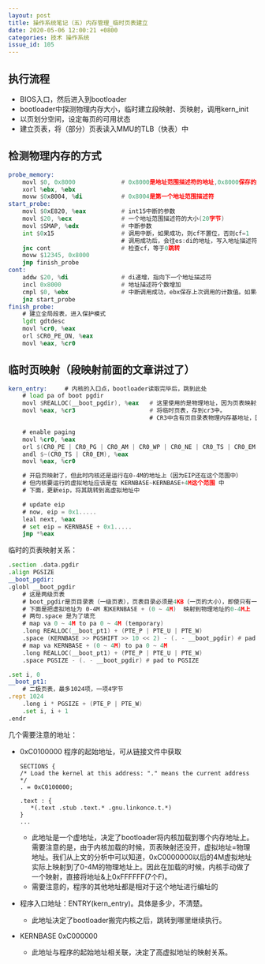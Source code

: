 ```yaml
---
layout: post
title: 操作系统笔记（五）内存管理_临时页表建立
date: 2020-05-06 12:00:21 +0800
categories: 技术 操作系统
issue_id: 105
---
```


## 执行流程

- BIOS入口，然后进入到bootloader
- bootloader中探测物理内存大小，临时建立段映射、页映射，调用kern_init
- 以页划分空间，设定每页的可用状态
- 建立页表，将（部分）页表读入MMU的TLB（快表）中

## 检测物理内存的方式

```asm
probe_memory:
    movl $0, 0x8000             # 0x8000是地址范围描述符的地址,0x8000保存的是nr_map，是地址描述符的个数。
    xorl %ebx, %ebx
    movw $0x8004, %di           # 0x8004是第一个地址范围描述符
start_probe:
    movl $0xE820, %eax          # int15中断的参数
    movl $20, %ecx              # 一个地址范围描述符的大小(20字节)
    movl $SMAP, %edx            # 中断参数
    int $0x15                   # 调用中断，如果成功，则cf不置位，否则cf=1
                                # 调用成功后，会往es:di的地址，写入地址描述符，分别是 基址(8字节) 大小(8字节) 内存类型(4字节)    
    jnc cont                    # 检查cf，等于0跳转
    movw $12345, 0x8000
    jmp finish_probe
cont:
    addw $20, %di               # di递增，指向下一个地址描述符
    incl 0x8000                 # 地址描述符个数增加
    cmpl $0, %ebx               # 中断调用成功，ebx保存上次调用的计数值。如果ebx为0则扫描完毕 
    jnz start_probe
finish_probe:
    # 建立全局段表，进入保护模式
    lgdt gdtdesc
    movl %cr0, %eax
    orl $CR0_PE_ON, %eax
    movl %eax, %cr0
```

## 临时页映射（段映射前面的文章讲过了）

```asm
kern_entry:     # 内核的入口点，bootloader读取完毕后，跳到此处
    # load pa of boot pgdir
    movl $REALLOC(__boot_pgdir), %eax   # 这里使用的是物理地址，因为页表映射还没开 
    movl %eax, %cr3                     # 将临时页表，存到cr3中。
                                        # CR3中含有页目录表物理内存基地址，因此该寄存器也被称为页目录基地址寄存器PDBR（Page-Directory Base address Register）

    # enable paging
    movl %cr0, %eax
    orl $(CR0_PE | CR0_PG | CR0_AM | CR0_WP | CR0_NE | CR0_TS | CR0_EM | CR0_MP), %eax
    andl $~(CR0_TS | CR0_EM), %eax
    movl %eax, %cr0

    # 开启页映射了，但此时内核还是运行在0-4M的地址上（因为EIP还在这个范围中）
    # 但内核要运行的虚拟地址应该是在 KERNBASE~KERNBASE+4M这个范围 中
    # 下面，更新eip，将其跳转到高虚拟地址中

    # update eip
    # now, eip = 0x1.....
    leal next, %eax
    # set eip = KERNBASE + 0x1.....
    jmp *%eax
```

临时的页表映射关系：
```asm
.section .data.pgdir
.align PGSIZE
__boot_pgdir:
.globl __boot_pgdir
    # 这是两级页表
    # boot_pgdir是页目录表（一级页表），页表目录必须是4KB（一页的大小），即使只有一项
    # 下面是把虚拟地址为 0-4M 和KERNBASE + (0 ~ 4M)  映射到物理地址的0-4M上
    # 两句.space 是为了填充
    # map va 0 ~ 4M to pa 0 ~ 4M (temporary)
    .long REALLOC(__boot_pt1) + (PTE_P | PTE_U | PTE_W)
    .space (KERNBASE >> PGSHIFT >> 10 << 2) - (. - __boot_pgdir) # pad to PDE of KERNBASE
    # map va KERNBASE + (0 ~ 4M) to pa 0 ~ 4M
    .long REALLOC(__boot_pt1) + (PTE_P | PTE_U | PTE_W)
    .space PGSIZE - (. - __boot_pgdir) # pad to PGSIZE

.set i, 0
__boot_pt1:
    # 二极页表，最多1024项，一项4字节
.rept 1024
    .long i * PGSIZE + (PTE_P | PTE_W)
    .set i, i + 1
.endr
```

几个需要注意的地址：
- 0xC0100000 程序的起始地址，可从链接文件中获取
  
     ```ASM
    SECTIONS {
    /* Load the kernel at this address: "." means the current address */
    . = 0xC0100000;

    .text : {
        *(.text .stub .text.* .gnu.linkonce.t.*)
    }
    ...
    ```
    - 此地址是一个虚地址，决定了bootloader将内核加载到哪个内存地址上。需要注意的是，由于内核加载的时候，页表映射还没开，虚拟地址=物理地址。我们从上文的分析中可以知道，0xC0000000以后的4M虚拟地址实际上映射到了0-4M的物理地址上。因此在加载的时候，内核手动做了一个映射，直接将地址&上0xFFFFFF(7个F)。
    - 需要注意的，程序的其他地址都是相对于这个地址进行编址的
- 程序入口地址：ENTRY(kern_entry)。具体是多少，不清楚。
  - 此地址决定了bootloader搬完内核之后，跳转到哪里继续执行。
- KERNBASE            0xC000000
  - 此地址与程序的起始地址相关联，决定了高虚拟地址的映射关系。